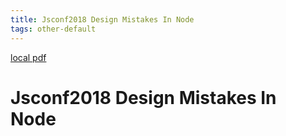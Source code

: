 ```yaml
---
title: Jsconf2018 Design Mistakes In Node
tags: other-default
---
```


[local pdf](../../../pdfs/jsconf2018-design-mistakes-in-node.pdf)

# Jsconf2018 Design Mistakes In Node
